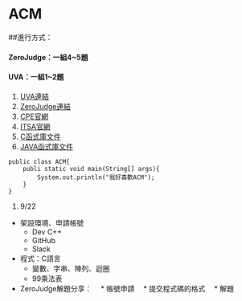 # ACM
##進行方式：
####  ZeroJudge：一組4~5題
####  UVA：一組1~2題

1. [UVA連結](https://uva.onlinejudge.org/)
2. [ZeroJudge連結](http://www.zerojudge.tw/)
3. [CPE官網](http://cpe.cse.nsysu.edu.tw/newest.php)
4. [ITSA官網](http://e-tutor.itsa.org.tw/e-Tutor/)
5. [C函式庫文件](http://www.cplusplus.com/)
6. [JAVA函式庫文件](http://docs.oracle.com/javase/7/docs/api/)



```
public class ACM{
    publi static void main(String[] args){
        System.out.println("我好喜歡ACM");
    }
}
```
1. 9/22
  * 架設環境、申請帳號
    * Dev C++
    * GitHub
    * Slack
  * 程式：C語言
    * 變數、字串、陣列、迴圈
    * 99乘法表
  * ZeroJudge解題分享：
  　* 帳號申請
  　* 提交程式碼的格式
  　* 解題

